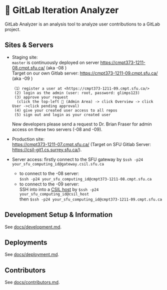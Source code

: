 # 🦊 GitLab Iteration Analyzer

GitLab Analyzer is an analysis tool to analyze user contributions to a GitLab project.

## Sites & Servers

* Staging site:  
 `master` is continuously deployed on server <https://cmpt373-1211-08.cmpt.sfu.ca/> (aka -08 )  
  Target on our own Gitlab server: <https://cmpt373-1211-09.cmpt.sfu.ca/> (aka -09 )
  ``` 
  （1）register a user at <https://cmpt373-1211-09.cmpt.sfu.ca/>  
   (2) login as the admin (user: root, password: glimps123)
   (3) approve your request  
    (click the top-left 🔧 (Admin Area) -> click Overview -> click User ->click pending approval)
   (4) give your created user access to all repos 
   (5) sign out and login as your created user
  ```  
  New developers please send a request to Dr. Brian Fraser for admin access on these two servers (-08 and -09).
* Production site:  
  <https://cmpt373-1211-07.cmpt.sfu.ca/> (Target on SFU Gitlab Server: <https://csil-git1.cs.surrey.sfu.ca/>).
 
* Server access:   firstly connect to the SFU gateway by `$ssh -p24 your_sfu_computing_id@gateway.csil.sfu.ca`
  * to connect to the -08 server:  
      `$ssh -p24 your_sfu_computing_id@cmpt373-1211-08.cmpt.sfu.ca`   
  * to connect to the -09 server:   
     SSH into into a [CSIL host](https://www.sfu.ca/computing/about/support/covid-19-response--working-remotely/csil-linux-remote-access.html#csil-linux-systems) by `$ssh -p24 your_sfu_computing_id@csil_host`    
     then `$ssh -p24 your_sfu_computing_id@cmpt373-1211-09.cmpt.sfu.ca`    

  

## Development Setup & Information

See [docs/development.md](docs/development.md).

## Deployments

See [docs/deployment.md](docs/deployment.md).

## Contributors

See [docs/contributors.md](docs/contributors.md).
